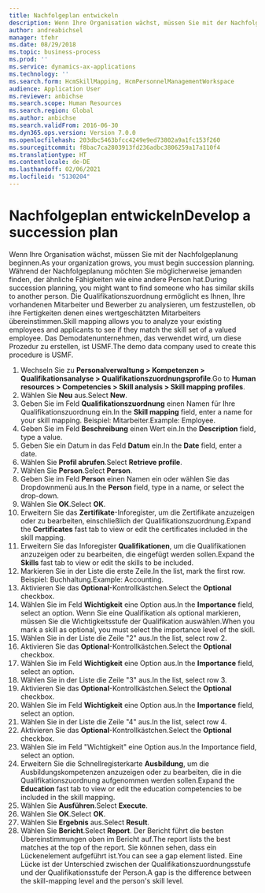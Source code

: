 ```yaml
---
title: Nachfolgeplan entwickeln
description: Wenn Ihre Organisation wächst, müssen Sie mit der Nachfolgeplanung beginnen.
author: andreabichsel
manager: tfehr
ms.date: 08/29/2018
ms.topic: business-process
ms.prod: ''
ms.service: dynamics-ax-applications
ms.technology: ''
ms.search.form: HcmSkillMapping, HcmPersonnelManagementWorkspace
audience: Application User
ms.reviewer: anbichse
ms.search.scope: Human Resources
ms.search.region: Global
ms.author: anbichse
ms.search.validFrom: 2016-06-30
ms.dyn365.ops.version: Version 7.0.0
ms.openlocfilehash: 203dbc5463bfcc4249e9ed73802a9a1fc153f260
ms.sourcegitcommit: f8bac7ca2803913fd236adbc3806259a17a110f4
ms.translationtype: HT
ms.contentlocale: de-DE
ms.lasthandoff: 02/06/2021
ms.locfileid: "5130204"
---
```

# <a name="develop-a-succession-plan"></a><span data-ttu-id="d23e4-103">Nachfolgeplan entwickeln</span><span class="sxs-lookup"><span data-stu-id="d23e4-103">Develop a succession plan</span></span>

<span data-ttu-id="d23e4-104">Wenn Ihre Organisation wächst, müssen Sie mit der Nachfolgeplanung beginnen.</span><span class="sxs-lookup"><span data-stu-id="d23e4-104">As your organization grows, you must begin succession planning.</span></span> <span data-ttu-id="d23e4-105">Während der Nachfolgeplanung möchten Sie möglicherweise jemanden finden, der ähnliche Fähigkeiten wie eine andere Person hat.</span><span class="sxs-lookup"><span data-stu-id="d23e4-105">During succession planning, you might want to find someone who has similar skills to another person.</span></span> <span data-ttu-id="d23e4-106">Die Qualifikationszuordnung ermöglicht es Ihnen, Ihre vorhandenen Mitarbeiter und Bewerber zu analysieren, um festzustellen, ob ihre Fertigkeiten denen eines wertgeschätzten Mitarbeiters übereinstimmen.</span><span class="sxs-lookup"><span data-stu-id="d23e4-106">Skill mapping allows you to analyze your existing employees and applicants to see if they match the skill set of a valued employee.</span></span> <span data-ttu-id="d23e4-107">Das Demodatenunternehmen, das verwendet wird, um diese Prozedur zu erstellen, ist USMF.</span><span class="sxs-lookup"><span data-stu-id="d23e4-107">The demo data company used to create this procedure is USMF.</span></span>

1. <span data-ttu-id="d23e4-108">Wechseln Sie zu **Personalverwaltung > Kompetenzen > Qualifikationsanalyse > Qualifikationszuordnungsprofile**.</span><span class="sxs-lookup"><span data-stu-id="d23e4-108">Go to **Human resources > Competencies > Skill analysis > Skill mapping profiles**.</span></span>
2. <span data-ttu-id="d23e4-109">Wählen Sie **Neu** aus.</span><span class="sxs-lookup"><span data-stu-id="d23e4-109">Select **New**.</span></span>
3. <span data-ttu-id="d23e4-110">Geben Sie im Feld **Qualifikationszuordnung** einen Namen für Ihre Qualifikationszuordnung ein.</span><span class="sxs-lookup"><span data-stu-id="d23e4-110">In the **Skill mapping** field, enter a name for your skill mapping.</span></span> <span data-ttu-id="d23e4-111">Beispiel: Mitarbeiter.</span><span class="sxs-lookup"><span data-stu-id="d23e4-111">Example: Employee.</span></span>
4. <span data-ttu-id="d23e4-112">Geben Sie im Feld **Beschreibung** einen Wert ein.</span><span class="sxs-lookup"><span data-stu-id="d23e4-112">In the **Description** field, type a value.</span></span>
5. <span data-ttu-id="d23e4-113">Geben Sie ein Datum in das Feld **Datum** ein.</span><span class="sxs-lookup"><span data-stu-id="d23e4-113">In the **Date** field, enter a date.</span></span>
6. <span data-ttu-id="d23e4-114">Wählen Sie **Profil abrufen**.</span><span class="sxs-lookup"><span data-stu-id="d23e4-114">Select **Retrieve profile**.</span></span>
7. <span data-ttu-id="d23e4-115">Wählen Sie **Person**.</span><span class="sxs-lookup"><span data-stu-id="d23e4-115">Select **Person**.</span></span>
8. <span data-ttu-id="d23e4-116">Geben Sie im Feld **Person** einen Namen ein oder wählen Sie das Dropdownmenü aus.</span><span class="sxs-lookup"><span data-stu-id="d23e4-116">In the **Person** field, type in a name, or select the drop-down.</span></span>
9. <span data-ttu-id="d23e4-117">Wählen Sie **OK**.</span><span class="sxs-lookup"><span data-stu-id="d23e4-117">Select **OK**.</span></span>
10. <span data-ttu-id="d23e4-118">Erweitern Sie das **Zertifikate**-Inforegister, um die Zertifikate anzuzeigen oder zu bearbeiten, einschließlich der Qualifikationszuordnung.</span><span class="sxs-lookup"><span data-stu-id="d23e4-118">Expand the **Certificates** fast tab to view or edit the certificates included in the skill mapping.</span></span>
11. <span data-ttu-id="d23e4-119">Erweitern Sie das Inforegister **Qualifikationen**, um die Qualifikationen anzuzeigen oder zu bearbeiten, die eingefügt werden sollen.</span><span class="sxs-lookup"><span data-stu-id="d23e4-119">Expand the **Skills** fast tab to view or edit the skills to be included.</span></span>
12. <span data-ttu-id="d23e4-120">Markieren Sie in der Liste die erste Zeile.</span><span class="sxs-lookup"><span data-stu-id="d23e4-120">In the list, mark the first row.</span></span> <span data-ttu-id="d23e4-121">Beispiel: Buchhaltung.</span><span class="sxs-lookup"><span data-stu-id="d23e4-121">Example:  Accounting.</span></span>
13. <span data-ttu-id="d23e4-122">Aktivieren Sie das **Optional**-Kontrollkästchen.</span><span class="sxs-lookup"><span data-stu-id="d23e4-122">Select the **Optional** checkbox.</span></span>
14. <span data-ttu-id="d23e4-123">Wählen Sie im Feld **Wichtigkeit** eine Option aus.</span><span class="sxs-lookup"><span data-stu-id="d23e4-123">In the **Importance** field, select an option.</span></span> <span data-ttu-id="d23e4-124">Wenn Sie eine Qualifikation als optional markieren, müssen Sie die Wichtigkeitsstufe der Qualifikation auswählen.</span><span class="sxs-lookup"><span data-stu-id="d23e4-124">When you mark a skill as optional, you must select the importance level of the skill.</span></span>  
15. <span data-ttu-id="d23e4-125">Wählen Sie in der Liste die Zeile "2" aus.</span><span class="sxs-lookup"><span data-stu-id="d23e4-125">In the list, select row 2.</span></span>
16. <span data-ttu-id="d23e4-126">Aktivieren Sie das **Optional**-Kontrollkästchen.</span><span class="sxs-lookup"><span data-stu-id="d23e4-126">Select the **Optional** checkbox.</span></span>
17. <span data-ttu-id="d23e4-127">Wählen Sie im Feld **Wichtigkeit** eine Option aus.</span><span class="sxs-lookup"><span data-stu-id="d23e4-127">In the **Importance** field, select an option.</span></span>
18. <span data-ttu-id="d23e4-128">Wählen Sie in der Liste die Zeile "3" aus.</span><span class="sxs-lookup"><span data-stu-id="d23e4-128">In the list, select row 3.</span></span>
19. <span data-ttu-id="d23e4-129">Aktivieren Sie das **Optional**-Kontrollkästchen.</span><span class="sxs-lookup"><span data-stu-id="d23e4-129">Select the **Optional** checkbox.</span></span>
20. <span data-ttu-id="d23e4-130">Wählen Sie im Feld **Wichtigkeit** eine Option aus.</span><span class="sxs-lookup"><span data-stu-id="d23e4-130">In the **Importance** field, select an option.</span></span>
21. <span data-ttu-id="d23e4-131">Wählen Sie in der Liste die Zeile "4" aus.</span><span class="sxs-lookup"><span data-stu-id="d23e4-131">In the list, select row 4.</span></span>
22. <span data-ttu-id="d23e4-132">Aktivieren Sie das **Optional**-Kontrollkästchen.</span><span class="sxs-lookup"><span data-stu-id="d23e4-132">Select the **Optional** checkbox.</span></span>
23. <span data-ttu-id="d23e4-133">Wählen Sie im Feld "Wichtigkeit" eine Option aus.</span><span class="sxs-lookup"><span data-stu-id="d23e4-133">In the Importance field, select an option.</span></span>
24. <span data-ttu-id="d23e4-134">Erweitern Sie die Schnellregisterkarte **Ausbildung**, um die Ausbildungskompetenzen anzuzeigen oder zu bearbeiten, die in die Qualifikationszuordnung aufgenommen werden sollen.</span><span class="sxs-lookup"><span data-stu-id="d23e4-134">Expand the **Education** fast tab to view or edit the education competencies to be included in the skill mapping.</span></span>
25. <span data-ttu-id="d23e4-135">Wählen Sie **Ausführen**.</span><span class="sxs-lookup"><span data-stu-id="d23e4-135">Select **Execute**.</span></span>
26. <span data-ttu-id="d23e4-136">Wählen Sie **OK**.</span><span class="sxs-lookup"><span data-stu-id="d23e4-136">Select **OK**.</span></span>
27. <span data-ttu-id="d23e4-137">Wählen Sie **Ergebnis** aus.</span><span class="sxs-lookup"><span data-stu-id="d23e4-137">Select **Result**.</span></span>
28. <span data-ttu-id="d23e4-138">Wählen Sie **Bericht**.</span><span class="sxs-lookup"><span data-stu-id="d23e4-138">Select **Report**.</span></span> <span data-ttu-id="d23e4-139">Der Bericht führt die besten Übereinstimmungen oben im Bericht auf.</span><span class="sxs-lookup"><span data-stu-id="d23e4-139">The report lists the best matches at the top of the report.</span></span> <span data-ttu-id="d23e4-140">Sie können sehen, dass ein Lückenelement aufgeführt ist.</span><span class="sxs-lookup"><span data-stu-id="d23e4-140">You can see a gap element listed.</span></span> <span data-ttu-id="d23e4-141">Eine Lücke ist der Unterschied zwischen der Qualifikationszuordnungsstufe und der Qualifikationsstufe der Person.</span><span class="sxs-lookup"><span data-stu-id="d23e4-141">A gap is the difference between the skill-mapping level and the person's skill level.</span></span>  

